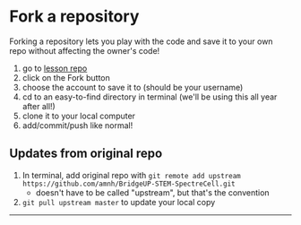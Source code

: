 # Fork a repository

Forking a repository lets you play with the code and save it to your own repo without affecting the owner's code!

 1. go to [lesson repo](https://github.com/amnh/BridgeUP-STEM-SpectreCell)
 2. click on the Fork button
 3. choose the account to save it to (should be your username)
 4. cd to an easy-to-find directory in terminal (we'll be using this all year after all!)
 5. clone it to your local computer
 6. add/commit/push like normal!

## Updates from original repo

 1. In terminal, add original repo with `git remote add upstream https://github.com/amnh/BridgeUP-STEM-SpectreCell.git`
    - doesn't have to be called "upstream", but that's the convention
 2. `git pull upstream master` to update your local copy

  <hr>
